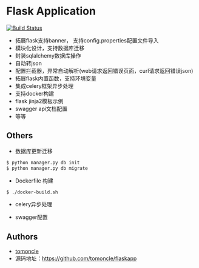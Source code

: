 # Flask Application

[![Build Status](https://api.travis-ci.org/tomoncle/flaskapp.svg?branch=master)][travis]

* 拓展flask支持banner， 支持config.properties配置文件导入
* 模块化设计，支持数据库迁移
* 封装sqlalchemy数据库操作
* 自动转json
* 配置拦截器，异常自动解析(web请求返回错误页面，curl请求返回错误json)
* 拓展flask内置函数，支持环境变量
* 集成celery框架异步处理
* 支持docker构建
* flask jinja2模板示例
* swagger api文档配置
* 等等

## Others
* 数据库更新迁移
```bash
$ python manager.py db init
$ python manager.py db migrate
```

* Dockerfile 构建
```bash
$ ./docker-build.sh
```
* celery异步处理

* swagger配置


## Authors
* [tomoncle](https://github.com/tomoncle)
* 源码地址：https://github.com/tomoncle/flaskapp

[travis]: https://travis-ci.org/tomoncle/flaskapp
